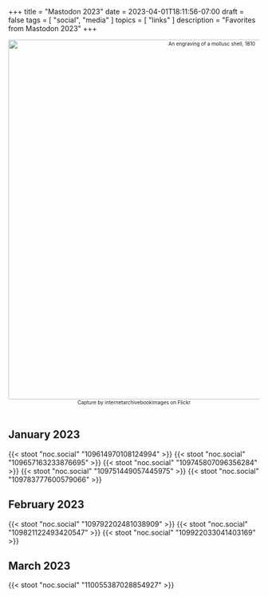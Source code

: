 +++
title = "Mastodon 2023"
date = 2023-04-01T18:11:56-07:00
draft = false
tags = [
  "social",
  "media"
]
topics = [
  "links"
]
description = "Favorites from Mastodon 2023"
+++
<div align="center" style="font-size:x-small"><img src="https://milkfish08.s3.amazonaws.com/photo/blog/21267364266_c547078e6b_o.jpg" width="800" height="720" alt="An engraving of a mollusc shell, 1810"
title="An engraving of a mollusc shell, 1810" /><br />
Capture by internetarchivebookimages on Flickr</div><br clear="all" />

## January 2023

{{< stoot "noc.social" "109614970108124994" >}}
{{< stoot "noc.social" "109657163233876695" >}}
{{< stoot "noc.social" "109745807096356284" >}}
{{< stoot "noc.social" "109751449057445975" >}}
{{< stoot "noc.social" "109783777600579066" >}}

## February 2023

{{< stoot "noc.social" "109792202481038909" >}}
{{< stoot "noc.social" "109821122493420547" >}}
{{< stoot "noc.social" "109922033041403169" >}}

## March 2023

{{< stoot "noc.social" "110055387028854927" >}}